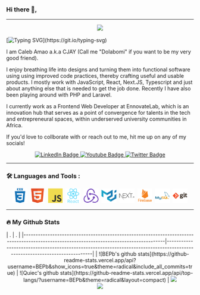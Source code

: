 ### Hi there 👋,
<hr>
<div id="header" align="center">
  <img src="https://media.giphy.com/media/M9gbBd9nbDrOTu1Mqx/giphy.gif" width="200"/>
</div>


<!--   my-ticker -->    
[![Typing SVG](https://readme-typing-svg.herokuapp.com?color=%2336BCF7&center=true&vCenter=true&width=600&lines=Hi+there+👋,+I+am+Caleb+Amao;+Welcome+to+My+Profile!;Over+3+years+of+programming+experience;Always+learning+new+things+;Passionate+about+crafting+products+that+meets+specific-user+needs;Software+engineering+User+Interface+enthusiast;)](https://git.io/typing-svg)


I am Caleb Amao a.k.a CJAY (Call me "Dolabomi" if you want to be my very good friend).

I enjoy breathing life into designs and turning them into functional software using using improved code practices, thereby crafting useful and usable products. I mostly work with JavaScript, React, Next.JS, Typescript and just about anything else that is needed to get the job done. Recently I have also been playing around with PHP and Laravel.  

I currently work as a Frontend Web Developer at EnnovateLab, which is an innovation hub that serves as a point of convergence for talents in the tech and entrepreneural spaces, within underserved university communities in Africa. 

If you'd love to collborate with or reach out to me, hit me up on any of my socials!

<div id="badges" align="center">
  <a href="https://www.linkedin.com/in/caleb-amao-8a82401b8/" target="_blank">
    <img src="https://img.shields.io/badge/LinkedIn-blue?style=for-the-badge&logo=linkedin&logoColor=white" alt="LinkedIn Badge"/>
  </a>
  <a href="https://www.instagram.com/dolabomi_j/" target="_blank">
    <img src="https://img.shields.io/badge/Instagram-red?style=for-the-badge&logo=youtube&logoColor=white" alt="Youtube Badge"/>
  </a>
  <a href="https://twitter.com/CalebAmaoO" target="_blank">
    <img src="https://img.shields.io/badge/Twitter-blue?style=for-the-badge&logo=twitter&logoColor=white" alt="Twitter Badge"/>
  </a>
</div>
<hr/>

### :hammer_and_wrench: Languages and Tools :
<div align="center">
  <img src="https://github.com/devicons/devicon/blob/master/icons/css3/css3-plain-wordmark.svg"  title="CSS3" alt="CSS" width="40" height="40"/>&nbsp;
  <img src="https://github.com/devicons/devicon/blob/master/icons/html5/html5-original.svg" title="HTML5" alt="HTML" width="40" height="40"/>&nbsp;
  <img src="https://github.com/devicons/devicon/blob/master/icons/javascript/javascript-original.svg" title="JavaScript" alt="JavaScript" width="40" height="40"/>&nbsp;
  <img src="https://github.com/devicons/devicon/blob/master/icons/react/react-original-wordmark.svg" title="React" alt="React" width="40" height="40"/>&nbsp;
  <img src="https://github.com/devicons/devicon/blob/master/icons/redux/redux-original.svg" title="Redux" alt="Redux " width="40" height="40"/>&nbsp;
  <img src="https://github.com/devicons/devicon/blob/master/icons/materialui/materialui-original.svg" title="Material UI" alt="Material UI" width="40" height="40"/>&nbsp;
  <img src="https://github.com/devicons/devicon/blob/master/icons/nextjs/nextjs-original-wordmark.svg" title="Next JS" alt="NEXT JS" width="40" height="40"/>&nbsp;
  <img src="https://github.com/devicons/devicon/blob/master/icons/firebase/firebase-plain-wordmark.svg" title="Firebase" alt="Firebase" width="40" height="40"/>&nbsp;
  <img src="https://github.com/devicons/devicon/blob/master/icons/mysql/mysql-original-wordmark.svg" title="MySQL"  alt="MySQL" width="40" height="40"/>&nbsp;
  <img src="https://github.com/devicons/devicon/blob/master/icons/git/git-original-wordmark.svg" title="Git" **alt="Git" width="40" height="40"/>  
</div>
<hr/>


### :fire: My Github Stats
<div align="center">
<picture>
    <source media="(prefers-color-scheme: dark)" srcset="https://streak-stats.demolab.com?user=caleb-ola&theme=highcontrast&hide_border=true" />
    | .                                                                                                                                       | .                                                                                                                         |
    |-----------------------------------------------------------------------------------------------------------------------------------------|---------------------------------------------------------------------------------------------------------------------------|
    | ![BEPb's github stats](https://github-readme-stats.vercel.app/api?username=BEPb&show_icons=true&theme=radical&include_all_commits=true) | ![Quiec's github stats](https://github-readme-stats.vercel.app/api/top-langs/?username=BEPb&theme=radical&layout=compact) |
    <img src="https://streak-stats.demolab.com?user=caleb-ola&theme=default" />
</picture>
</div>
<div align="center">
<picture>
    <source media="(prefers-color-scheme: dark)" srcset="https://github-readme-stats.vercel.app/api/top-langs/?username=caleb-ola&layout=compact&theme=vision-friendly-dark&hide_border=true" />
    <img src="https://github-readme-stats.vercel.app/api/top-langs/?username=caleb-ola&layout=compact&theme=default&hide_border=true" />
</picture>
</div>






<!--

**caleb-ola/caleb-ola** is a ✨ _special_ ✨ repository because its `README.md` (this file) appears on your GitHub profile.

Here are some ideas to get you started:

- 🔭 I’m currently working on ...
- 🌱 I’m currently learning ...
- 👯 I’m looking to collaborate on ...
- 🤔 I’m looking for help with ...
- 💬 Ask me about ...
- 📫 How to reach me: ...
- 😄 Pronouns: ...
- ⚡ Fun fact: ...
-->




